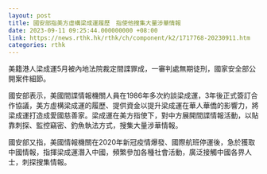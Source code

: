 ```yaml
---
layout: post
title: 國安部指美方虛構梁成運履歷　指使他搜集大量涉華情報
date: 2023-09-11 09:25:44.000000000 +08:00
link: https://news.rthk.hk/rthk/ch/component/k2/1717768-20230911.htm
categories: rthk
---
```


美籍港人梁成運5月被內地法院裁定間諜罪成，一審判處無期徒刑，國家安全部公開案件細節。

國安部表示，美國間諜情報機關人員在1986年多次約談梁成運，3年後正式簽訂合作協議，美方虛構梁成運的履歷、提供資金以提升梁成運在華人華僑的影響力，將梁成運打造成愛國慈善家。梁成運在美方指使下，對中方展開間諜情報活動，以貼靠刺探、監控竊密、釣魚執法方式，搜集大量涉華情報。

國安部又指，美國情報機關在2020年新冠疫情爆發、國際航班停運後，急於獲取中國情報，指揮梁成運潛入中國，頻繁參加各種社會活動，廣泛接觸中國各界人士，刺探搜集情報。

